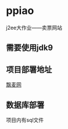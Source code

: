 # ppiao
j2ee大作业——卖票网站

## 需要使用jdk9

## 项目部署地址
[飘麦网](http://piaomai.moontell.cn/)

## 数据库部署
项目内有sql文件
